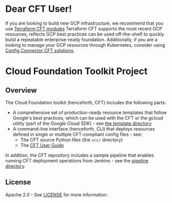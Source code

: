 # Dear CFT User! 

If you are looking to build new GCP infrastructure, we recommend that you use [Terraform CFT modules](https://github.com/GoogleCloudPlatform/cloud-foundation-toolkit/blob/master/docs/terraform.md)
Terraform CFT supports the most recent GCP resources, reflects GCP best practices can be used off-the-shelf to quickly build a repeatable enterprise-ready foundation.
Additionally, if you are a looking to manage your GCP resources through Kubernetes, consider using [Config Connector CFT solutions](https://github.com/GoogleCloudPlatform/cloud-foundation-toolkit/tree/master/config-connector/solutions).

# Cloud Foundation Toolkit Project

## Overview

The Cloud Foundation toolkit (henceforth, CFT) includes the following parts:

- A comprehensive set of production-ready resource templates that follow
  Google's best practices, which can be used with the CFT or the gcloud
  utility (part of the Google Cloud SDK) - see
  [the template directory](templates/README.md)
- A command-line interface (henceforth, CLI) that deploys resources defined in
  single or multiple CFT-compliant config files - see:
  - The CFT source Python files (the `src/` directory)
  - The [CFT User Guide](docs/userguide.md)

In addition, the CFT repository includes a sample pipeline that enables running
CFT deployment operations from Jenkins - see the
[pipeline directory](pipeline/README.md).

## License

Apache 2.0 - See [LICENSE](LICENSE) for more information.
